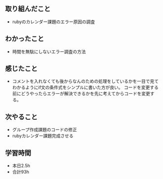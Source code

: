 
## 取り組んだこと
- rubyのカレンダー課題のエラー原因の調査
## わかったこと
- 時間を無駄にしないエラー調査の方法

## 感じたこと
- コメントを入れなくても後からなんのための処理をしているかを一目で見てわかるようにif文の条件式をシンプルに書いた方が良い。
  コードを変更する前にどうやったらエラーが解決できるかを先に考えてからコードを変更する。
  

## 次やること
- グループ作成課題のコードの修正
- rubyカレンダー課題完成させる

## 学習時間
- 本日2.5h
- 合計93h
